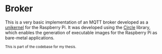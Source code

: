 # Broker

This is a very basic implementation of an MQTT broker developed as a [unikernel](http://unikernel.org/) for the Raspberry Pi.
It was developed using the [Circle](https://github.com/rsta2/circle) library, which enables the generation of executable images for the Raspberry Pi as bare-metal applications.

<sup>This is part of the codebase for my thesis.</sup>
